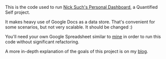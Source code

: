 This is the code used to run [Nick Such's Personal Dashboard](http://nicksuch.com/nick/dashboard/), a Quantified Self project.

It makes heavy use of Google Docs as a data store. That's convenient for some scenarios, but not very scalable. It should be changed :)

You'll need your own Google Spreadsheet similar to [mine](https://docs.google.com/spreadsheet/ccc?key=0Atv7Kh0l7ItmdEZkcmg5M2l5WjE0VVU0RHFDNXZrS1E&hl=en_US#gid=5) in order to run this code without significant refactoring.

A more in-depth explanation of the goals of this project is on my [blog](http://nicksuch.wordpress.com/2011/06/03/adventures-in-self-tracking-my-quest-to-export-data-from-myfitnesspal-quantifiedself/).